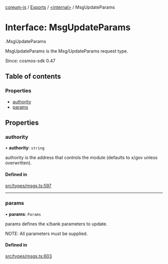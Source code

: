[coreum-js](../README.md) / [Exports](../modules.md) / [<internal\>](../modules/internal_.md) / MsgUpdateParams

# Interface: MsgUpdateParams

[<internal>](../modules/internal_.md).MsgUpdateParams

MsgUpdateParams is the Msg/UpdateParams request type.

Since: cosmos-sdk 0.47

## Table of contents

### Properties

- [authority](internal_.MsgUpdateParams-2.md#authority)
- [params](internal_.MsgUpdateParams-2.md#params)

## Properties

### authority

• **authority**: `string`

authority is the address that controls the module (defaults to x/gov unless overwritten).

#### Defined in

[src/types/msgs.ts:597](https://github.com/PulsaraIO/coreum-js/blob/64a1208/src/types/msgs.ts#L597)

___

### params

• **params**: `Params`

params defines the x/bank parameters to update.

NOTE: All parameters must be supplied.

#### Defined in

[src/types/msgs.ts:603](https://github.com/PulsaraIO/coreum-js/blob/64a1208/src/types/msgs.ts#L603)
